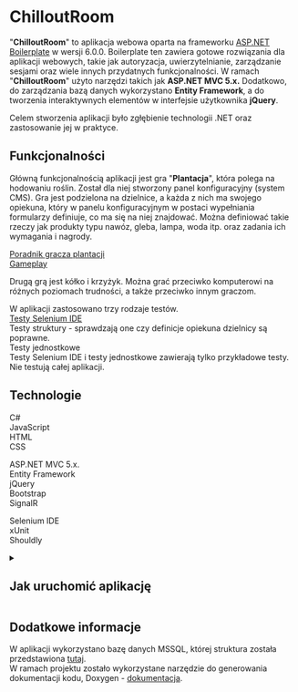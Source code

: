 # ChilloutRoom

"**ChilloutRoom**" to aplikacja webowa oparta na frameworku [ASP.NET Boilerplate](https://aspnetboilerplate.com/Templates) w wersji 6.0.0.
Boilerplate ten zawiera gotowe rozwiązania dla aplikacji webowych, takie jak autoryzacja, uwierzytelnianie, zarządzanie sesjami oraz wiele innych przydatnych funkcjonalności.
W ramach "**ChilloutRoom**" użyto narzędzi takich jak **ASP.NET MVC 5.x.** Dodatkowo, do zarządzania bazą danych wykorzystano **Entity Framework**, a do tworzenia interaktywnych elementów w interfejsie użytkownika **jQuery**.  

Celem stworzenia aplikacji było zgłębienie technologii .NET oraz zastosowanie jej w praktyce.  

## Funkcjonalności

Główną funkcjonalnością aplikacji jest gra "**Plantacja**", która polega na hodowaniu roślin. Został dla niej stworzony panel konfiguracyjny (system CMS).
Gra jest podzielona na dzielnice, a każda z nich ma swojego opiekuna, który w panelu konfiguracyjnym w postaci wypełniania formularzy definiuje, co ma się na niej znajdować.
Można definiować takie rzeczy jak produkty typu nawóz, gleba, lampa, woda itp. oraz zadania ich wymagania i nagrody.  

[Poradnik gracza plantacji](https://docs.google.com/document/d/1h-qN-2J9vUjZNBh68RoF-0TmmEXqJihHZg6hzVhQ2-E/edit?usp=share_link)  
[Gameplay](https://youtu.be/UkhslP_ob7s?list=TLGGXh18XzzmEbIyNDAyMjAyMw)  

Drugą grą jest kółko i krzyżyk. Można grać przeciwko komputerowi na różnych poziomach trudności, a także przeciwko innym graczom.  

W aplikacji zastosowano trzy rodzaje testów.  
[Testy Selenium IDE](https://docs.google.com/document/d/11A6NV4iZUJ2crnvJl6ZRyxe2msLfy7Xm8oOMw6gF56M/edit?usp=share_link)  
Testy struktury - sprawdzają one czy definicje opiekuna dzielnicy są poprawne.  
Testy jednostkowe  
Testy Selenium IDE i testy jednostkowe zawierają tylko przykładowe testy. Nie testują całej aplikacji.  

## Technologie

C#  
JavaScript  
HTML  
CSS  

ASP.NET MVC 5.x.  
Entity Framework  
jQuery  
Bootstrap  
SignalR  

Selenium IDE  
xUnit  
Shouldly  

<details>
  <summary><h2>Jak uruchomić aplikację</h2></summary>
  
### Visual Studio

1. W projekcie "**CzuczenLand.Web**" dodaj plik "**settings.config**" i uzupełnij go według szablonu:  
```  
  <appSettings>
    <add key="webpages:Version" value="3.0.0.0" />
    <add key="webpages:Enabled" value="false" />
    <add key="ClientValidationEnabled" value="true" />
    <add key="UnobtrusiveJavaScriptEnabled" value="true" />
    <add key="AdminPassword" value=""/>
  </appSettings>
```
2. W wartości klucza "**AdminPassword**" wprowadź swoje hasło dla host admina.  
3. W projekcie "**CzuczenLand.Web**" dodaj plik "**connection.config**" i uzupełnij go według szablonu:  
```
  <connectionStrings>
    <add name="Default" connectionString="" providerName="System.Data.SqlClient" />
  </connectionStrings>
```
4. W wartości "**connectionString=**" wprowadź informacje dotyczące połączenia z bazą danych MSSQL.  
5. Kliknij prawym przyciskiem myszy na rozwiązanie w eksploratorze rozwiązań i z rozwijanej listy wybierz "**Przywróć pakiety NuGet**".  
6. Kliknij prawym przyciskiem myszy na projekt "**CzuczenLand.WebApi**" i z rozwijanej listy wybierz "**Zwolnij projekt**".  
   Powtórz działanie dla projektów:  
		"**CzuczenLand.Web**"  
		"**CzuczenLand.EntityFramework**"  
		"**CzuczenLand.Core**"  
		"**CzuczenLand.Application**"  
		"**CzuczenLand.Migrator**"  
		"**CzuczenLand.Tests**"  
7. Kliknij prawym przyciskiem myszy na rozwiązanie w eksploratorze rozwiązań i z rozwijanej listy wybierz "**Ładuj wszystkie projekty**".  
8. Kliknij prawym przyciskiem myszy na projekt "**CzuczenLand.Web**" i z rozwijanej listy wybierz "**Ustaw jako projekt startowy**".  
9. Na górnym pasku menu wybierz "**Narzędzia**", a następnie z rozwijanej listy najedź na "**Menedżer pakietów NuGet**" i z kolejnej listy wybierz "**Konsola menedżera pakietów**".  
10. W konsoli menedżera pakietów dla pola "**Projekt domyślny**" z rozwijanej listy wybierz "**CzuczenLand.EntityFramework**".  
11. W konsoli menedżera pakietów wpisz komende "**Update-Database**" i wciśnij Enter.  
12. Uruchom aplikację (Ctrl+F5).  


### JetBrains Rider

1. W projekcie "**CzuczenLand.Web**" dodaj plik "**settings.config**" i uzupełnij go według szablonu:  
```  
  <appSettings>
    <add key="webpages:Version" value="3.0.0.0" />
    <add key="webpages:Enabled" value="false" />
    <add key="ClientValidationEnabled" value="true" />
    <add key="UnobtrusiveJavaScriptEnabled" value="true" />
    <add key="AdminPassword" value=""/>
  </appSettings>
```
2. W wartości klucza "**AdminPassword**" wprowadź swoje hasło dla host admina.  
3. W projekcie "**CzuczenLand.Web**" dodaj plik "**connection.config**" i uzupełnij go według szablonu:  
```
  <connectionStrings>
    <add name="Default" connectionString="" providerName="System.Data.SqlClient" />
  </connectionStrings>
```
4. W wartości "**connectionString=**" wprowadź informacje dotyczące połączenia z bazą danych MSSQL.  
5. W eksploratorze kliknij prawym przyciskiem myszy na projekt "**CzuczenLand.EntityFramework**", z rozwijanej listy najedź na "**EntityFramework**" i z kolejnej listy wybierz "**Update Database**".  
6. W oknie które się wyświetliło, w dolnej sekcji zaznacz "**Use connection string**".  
7. W polu "**Connection string**" wprowadź informacje dotyczące połączenia z bazą danych.  
8. W polu "**Connection provider**" wprowadź wartość "**s**" i z listy wybierz "**System.Data.SqlClient**".  
9. Zatwierdź przyciskiem **Ok**.  
10. W górnym prawym rogu w wyborze konfiguracji zmień wartość "**CzuczenLand.Migrator**" na "**CzuczenLand.Web - IIS Express**".  
11. Uruchom aplikację (Ctrl+F5).  


### Tworzenie dzielnicy (opcjonalnie)
**Uwaga! Zaleca się wykonanie tej czynności na serwerze gdyż lokalnie może to zająć sporo czasu.**  

1. Zaloguj się do aplikacji na konto host admina wprowadzając w pole "**Nick**" wartość "**admin**", a w pole "**Hasło**" wartość, która została wcześniej ustawiona w pliku "**settings.config**" w projekcie "**CzuczenLand.Web**" dla klucza "**AdminPassword**".  
2. Przejdź do menu "**Panel konfiguracyjny**".  
3. Kliknij przycisk "**Kloner**".  
4. W oknie które się wyświetliło, kliknij przycisk "**Klonuj**" w sekcji "**Klonuj z folderu aplikacji**".  
5. Po ukończeniu tworzenia dzielnicy w nowej zakładce wyświetlą się informacje o stworzonej dzielnicy i jej opiekunie.  
6. Zapisz dane logowania opiekuna dzielnicy, na przykład w notatniku.  
7. Wróć do zakładki z interfejsem klonowania dzielnic i zamknij go.  
8. Pod nagłówkiem "**Wyszukiwanie**" z rozwijanej listy wybierz "**Dzielnica**".  
9. Kliknij "**Edytuj**" dla rekordu dzielnicy o nazwie "**Chillout**".  
10. Dla pola "**Czy jest zdefiniowana**" zmień wartość z "**Nie**" na "**Tak**" i zapisz zmianę.  
11. Teraz możesz rozpocząć grę, logując się na konto opiekuna stworzonej dzielnicy lub rejestrując się jako nowy użytkownik. Administrator nie może grać w grę "**Plantacja**".  

</details>

## Dodatkowe informacje

W aplikacji wykorzystano bazę danych MSSQL, której struktura została przedstawiona [tutaj](https://drive.google.com/file/d/1x4gN9onQD901x2pOWjNzMSTfUaJJHAln/view?usp=sharing).  
W ramach projektu zostało wykorzystane narzędzie do generowania dokumentacji kodu, Doxygen - [dokumentacja](https://czuczen.github.io/ChilloutRoomDokumentacja).  
